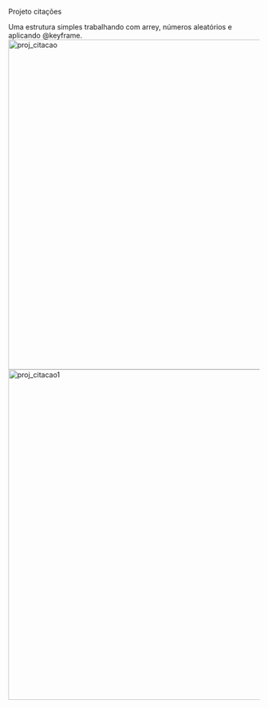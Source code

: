 Projeto citações

Uma estrutura simples trabalhando com arrey, números aleatórios e aplicando @keyframe.
<img width="778" height="662" alt="proj_citacao" src="https://github.com/user-attachments/assets/a34c92d3-1410-4232-8d10-7cb22e399d37" />
<img width="775" height="663" alt="proj_citacao1" src="https://github.com/user-attachments/assets/88c89db7-dd12-4072-9ab3-e48839b35d5f" />
